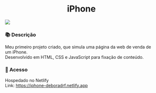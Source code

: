 <h1 align="center"> iPhone </h1>
<img src="https://github.com/deboradrf/iphone/assets/130398684/791c00b5-5bbb-4559-bed9-260be9408226">

### 📚 Descrição
Meu primeiro projeto criado, que simula uma página da web de venda de um iPhone. <br>
Desenvolvido em HTML, CSS e JavaScript para fixação de conteúdo.

### 📁 Acesso
Hospedado no Netlify <br>
Link: https://iphone-deboradrf.netlify.app
